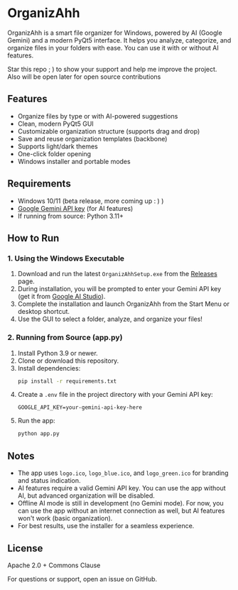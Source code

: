 # OrganizAhh

OrganizAhh is a smart file organizer for Windows, powered by AI (Google Gemini) and a modern PyQt5 interface. It helps you analyze, categorize, and organize files in your folders with ease. You can use it with or without AI features.

Star this repo  ; ) to show your support and help me improve the project.
Also will be open later for open source contributions 

## Features
- Organize files by type or with AI-powered suggestions
- Clean, modern PyQt5 GUI
- Customizable organization structure (supports drag and drop)
- Save and reuse organization templates (backbone)
- Supports light/dark themes
- One-click folder opening
- Windows installer and portable modes

## Requirements
- Windows 10/11 (beta release, more coming up : ) )
- [Google Gemini API key](https://aistudio.google.com/apikey) (for AI features)
- If running from source: Python 3.11+

## How to Run

### 1. Using the Windows Executable
1. Download and run the latest `OrganizAhhSetup.exe` from the [Releases](https://github.com/yourusername/OrganizAhh/releases) page.
2. During installation, you will be prompted to enter your Gemini API key (get it from [Google AI Studio](https://aistudio.google.com/apikey)).
3. Complete the installation and launch OrganizAhh from the Start Menu or desktop shortcut.
4. Use the GUI to select a folder, analyze, and organize your files!

### 2. Running from Source (app.py)
1. Install Python 3.9 or newer.
2. Clone or download this repository.
3. Install dependencies:
   ```sh
   pip install -r requirements.txt
   ```
4. Create a `.env` file in the project directory with your Gemini API key:
   ```env
   GOOGLE_API_KEY=your-gemini-api-key-here
   ```
5. Run the app:
   ```sh
   python app.py
   ```

## Notes
- The app uses `logo.ico`, `logo_blue.ico`, and `logo_green.ico` for branding and status indication.
- AI features require a valid Gemini API key. You can use the app without AI, but advanced organization will be disabled.
- Offline AI mode is still in development (no Gemini mode). For now, you can use the app without an internet connection as well, but AI features won't work (basic organization).
- For best results, use the installer for a seamless experience.

## License
 Apache 2.0 + Commons Clause

For questions or support, open an issue on GitHub.
